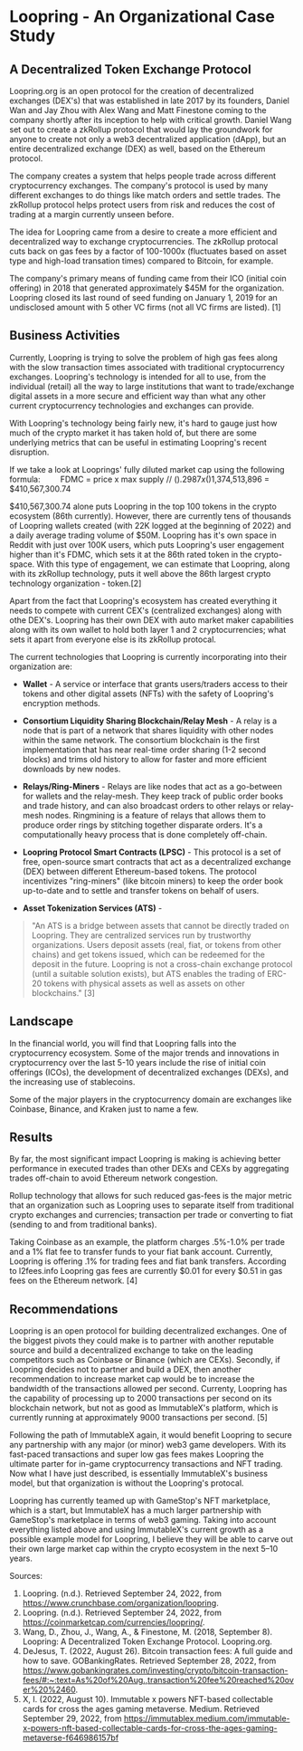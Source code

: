 # Loopring - An Organizational Case Study


## A Decentralized Token Exchange Protocol


Loopring.org is an open protocol for the creation of decentralized exchanges (DEX's) that was established in late 2017 by its founders, Daniel Wan and Jay Zhou with Alex Wang and Matt Finestone coming to the company shortly after its inception to help with critical growth. Daniel Wang set out to create a zkRollup protocol that would lay the groundwork for anyone to create not only a web3 decentralized application (dApp), but an entire decentralized exchange (DEX) as well, based on the Ethereum protocol.


The company creates a system that helps people trade across different cryptocurrency exchanges. The company's protocol is used by many different exchanges to do things like match orders and settle trades. The zkRollup protocol helps protect users from risk and reduces the cost of trading at a margin currently unseen before.


The idea for Loopring came from a desire to create a more efficient and decentralized way to exchange cryptocurrencies. The zkRollup protocal cuts back on gas fees by a factor of 100-1000x (fluctuates based on asset type and high-load transation times) compared to Bitcoin, for example.


The company's primary means of funding came from their ICO (initial coin offering) in 2018 that generated approximately $45M for the organization. Loopring closed its last round of seed funding on January 1, 2019 for an undisclosed amount with 5 other VC firms (not all VC firms are listed). [1]


## Business Activities


Currently, Loopring is trying to solve the problem of high gas fees along with the slow transaction times associated with traditional cryptocurrency exchanges. Loopring's technology is intended for all to use, from the individual (retail) all the way to large institutions that want to trade/exchange digital assets in a more secure and efficient way than what any other current cryptocurrency technologies and exchanges can provide.


With Loopring's technology being fairly new, it's hard to gauge just how much of the crypto market it has taken hold of, but there are some underlying metrics that can be useful in estimating Loopring's recent disruption.


If we take a look at Looprings' fully diluted market cap using the following formula:
   
    FDMC = price x max supply // ($).2987 x ($)1,374,513,896 = $410,567,300.74


$410,567,300.74 alone puts Loopring in the top 100 tokens in the crypto ecosystem (86th currently). However, there are currently tens of thousands of Loopring wallets created (with 22K logged at the beginning of 2022) and a daily average trading volume of $50M. Loopring has it's own space in Reddit with just over 100K users, which puts Loopring's user engagement higher than it's FDMC, which sets it at the 86th rated token in the crypto-space. With this type of engagement, we can estimate that Loopring, along with its zkRollup technology, puts it well above the 86th largest crypto technology organization - token.[2]

Apart from the fact that Loopring's ecosystem has created everything it needs to compete with current CEX's (centralized exchanges) along with othe DEX's. Loopring has their own DEX with auto market maker capabilities along with its own wallet to hold both layer 1 and 2 cryptocurrencies; what sets it apart from everyone else is its zkRollup protocal.


The current technologies that Loopring is currently incorporating into their organization are:
* **Wallet** - A service or interface that grants users/traders access to their tokens and other digital assets (NFTs) with the safety of Loopring's encryption methods.


* **Consortium Liquidity Sharing Blockchain/Relay Mesh** - A relay is a node that is part of a network that shares liquidity with other nodes within the same network. The consortium blockchain is the first implementation that has near real-time order sharing (1-2 second blocks) and trims old history to allow for faster and more efficient downloads by new nodes.


* **Relays/Ring-Miners** - Relays are like nodes that act as a go-between for wallets and the relay-mesh. They keep track of public order books and trade history, and can also broadcast orders to other relays or relay-mesh nodes. Ringmining is a feature of relays that allows them to produce order rings by stitching together disparate orders. It's a computationally heavy process that is done completely off-chain.


* **Loopring Protocol Smart Contracts (LPSC)** - This protocol is a set of free, open-source smart contracts that act as a decentralized exchange (DEX) between different Ethereum-based tokens. The protocol incentivizes "ring-miners" (like bitcoin miners) to keep the order book up-to-date and to settle and transfer tokens on behalf of users.


* **Asset Tokenization Services (ATS)** -
> "An ATS is a bridge between assets that cannot be directly traded on Loopring. They are centralized services run by trustworthy organizations. Users deposit assets (real, fiat, or tokens from other chains) and get tokens issued, which can be redeemed for the deposit in the future. Loopring is not a cross-chain exchange protocol (until a suitable solution exists), but ATS enables the trading of ERC-20 tokens with physical assets as well as assets on other blockchains." [3]
## Landscape


In the financial world, you will find that Loopring falls into the cryptocurrency ecosystem. Some of the major trends and innovations in cryptocurrency over the last 5-10 years include the rise of initial coin offerings (ICOs), the development of decentralized exchanges (DEXs), and the increasing use of stablecoins.



Some of the major players in the cryptocurrency domain are exchanges like Coinbase, Binance, and Kraken just to name a few.


## Results


By far, the most significant impact Loopring is making is achieving better performance in executed trades than other DEXs and CEXs by aggregating trades off-chain to avoid Ethereum network congestion.


Rollup technology that allows for such reduced gas-fees is the major metric that an organization such as Loopring uses to separate itself from traditional crypto exchanges and currencies; transaction per trade or converting to fiat (sending to and from traditional banks).


Taking Coinbase as an example, the platform charges .5%-1.0% per trade and a 1% flat fee to transfer funds to your fiat bank account. Currently, Loopring is offering .1% for trading fees and fiat bank transfers. According to l2fees.info Loopring gas fees are currently $0.01 for every $0.51 in gas fees on the Ethereum network. [4]


## Recommendations


Loopring is an open protocol for building decentralized exchanges. One of the biggest pivots they could make is to partner with another reputable source and build a decentralized exchange to take on the leading competitors such as Coinbase or Binance (which are CEXs). Secondly, if Loopring decides not to partner and build a DEX, then another recommendation to increase market cap would be to increase the bandwidth of the transactions allowed per second. Currenty, Loopring has the capability of processing up to 2000 transactions per second on its blockchain network, but not as good as ImmutableX's platform, which is currently running at approximately 9000 transactions per second. [5]


Following the path of ImmutableX again, it would benefit Loopring to secure any partnership with any major (or minor) web3 game developers. With its fast-paced transactions and super low gas fees makes Loopring the ultimate parter for in-game cryptocurrency transactions and NFT trading. Now what I have just described, is essentially ImmutableX's business model, but that organization is without the Loopring's protocal.


Loopring has currently teamed up with GameStop's NFT marketplace, which is a start, but ImmutableX has a much larger partnership with GameStop's marketplace in terms of web3 gaming. Taking into account everything listed above and using ImmutableX's current growth as a possible example model for Loopring, I believe they will be able to carve out their own large market cap within the crypto ecosystem in the next 5–10 years.


Sources:
1. Loopring. (n.d.). Retrieved September 24, 2022, from https://www.crunchbase.com/organization/loopring.
2. Loopring. (n.d.). Retrieved September 24, 2022, from https://coinmarketcap.com/currencies/loopring/.
3. Wang, D., Zhou, J., Wang, A., & Finestone, M. (2018, September 8). Loopring: A Decentralized Token Exchange Protocol. Loopring.org.
4. DeJesus, T. (2022, August 26). Bitcoin transaction fees: A full guide and how to save. GOBankingRates. Retrieved September 28, 2022, from https://www.gobankingrates.com/investing/crypto/bitcoin-transaction-fees/#:~:text=As%20of%20Aug.,transaction%20fee%20reached%20over%20%2460.
5. X, I. (2022, August 10). Immutable x powers NFT-based collectable cards for cross the ages gaming metaverse. Medium. Retrieved September 29, 2022, from https://immutablex.medium.com/immutable-x-powers-nft-based-collectable-cards-for-cross-the-ages-gaming-metaverse-f646986157bf
